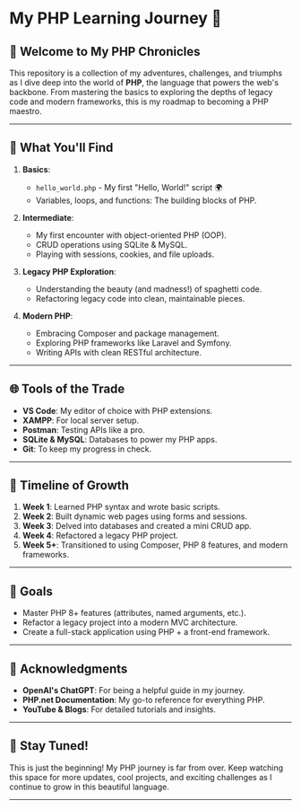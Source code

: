 
# My PHP Learning Journey 🚀

## 🌟 Welcome to My PHP Chronicles

This repository is a collection of my adventures, challenges, and triumphs as I dive deep into the world of **PHP**, the language that powers the web's backbone. From mastering the basics to exploring the depths of legacy code and modern frameworks, this is my roadmap to becoming a PHP maestro.

---

## 📖 What You'll Find

1. **Basics**: 
   - `hello_world.php` - My first "Hello, World!" script 🌍
   - Variables, loops, and functions: The building blocks of PHP.

2. **Intermediate**: 
   - My first encounter with object-oriented PHP (OOP). 
   - CRUD operations using SQLite & MySQL.
   - Playing with sessions, cookies, and file uploads.

3. **Legacy PHP Exploration**:
   - Understanding the beauty (and madness!) of spaghetti code.
   - Refactoring legacy code into clean, maintainable pieces.

4. **Modern PHP**:
   - Embracing Composer and package management.
   - Exploring PHP frameworks like Laravel and Symfony.
   - Writing APIs with clean RESTful architecture.

---

## 🌐 Tools of the Trade

- **VS Code**: My editor of choice with PHP extensions.
- **XAMPP**: For local server setup.
- **Postman**: Testing APIs like a pro.
- **SQLite & MySQL**: Databases to power my PHP apps.
- **Git**: To keep my progress in check.

---

## 📅 Timeline of Growth

1. **Week 1**: Learned PHP syntax and wrote basic scripts.
2. **Week 2**: Built dynamic web pages using forms and sessions.
3. **Week 3**: Delved into databases and created a mini CRUD app.
4. **Week 4**: Refactored a legacy PHP project.
5. **Week 5+**: Transitioned to using Composer, PHP 8 features, and modern frameworks.

---

## 🎯 Goals

- Master PHP 8+ features (attributes, named arguments, etc.).
- Refactor a legacy project into a modern MVC architecture.
- Create a full-stack application using PHP + a front-end framework.

---

## 🤝 Acknowledgments

- **OpenAI's ChatGPT**: For being a helpful guide in my journey.
- **PHP.net Documentation**: My go-to reference for everything PHP.
- **YouTube & Blogs**: For detailed tutorials and insights.

---

## 📢 Stay Tuned!

This is just the beginning! My PHP journey is far from over. Keep watching this space for more updates, cool projects, and exciting challenges as I continue to grow in this beautiful language.

---


